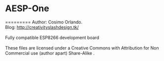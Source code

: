 # AESP-One
=========
Author: Cosimo Orlando.<br>
Blog: http://creativityslashdesign.tk/<br>
<br>
Fully compatible ESP8266 development board</br>
</br>
These files are licensed under a Creative Commons with Attribution for Non Commercial use (author apart) Share-Alike <CC BY-NC-SA>. 
